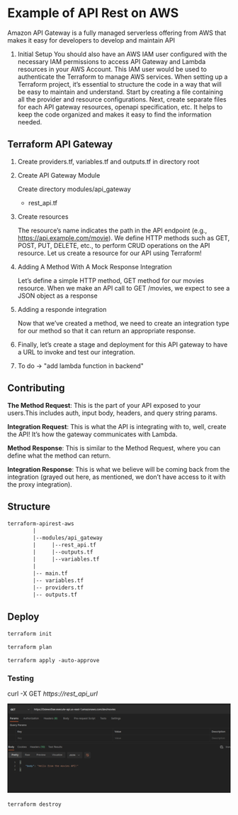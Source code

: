 # Example of API Rest on AWS 

Amazon API Gateway is a fully managed serverless offering from AWS that makes it easy for developers to develop and maintain API


1. Initial Setup
You should also have an AWS IAM user configured with the necessary  IAM permissions to access API Gateway and Lambda resources in your AWS Account. 
This IAM user would be used to authenticate the Terraform  to manage AWS services. When setting up a Terraform project, it’s essential to structure the code in a way that will be easy to maintain and understand. Start by creating a file containing all the provider and resource configurations. 
Next, create separate files for each API gateway resources, openapi specification, etc. It helps to keep the code organized and makes it easy to find the information needed.

## Terraform API Gateway 

1. Create providers.tf, variables.tf and outputs.tf in directory root

2. Create API Gateway Module

   Create directory modules/api_gateway
   
   - rest_api.tf

3. Create resources

   The resource’s name indicates the path in the API endpoint (e.g., https://api.example.com/movie). 
   We define HTTP methods such as GET, POST, PUT, DELETE, etc., to perform CRUD operations on the API resource. Let us create a resource for our API using Terraform!

4. Adding A Method With A Mock Response Integration 
  
    Let’s define a simple HTTP method, GET method for our movies resource. When we make an API call to GET /movies, we expect to see a JSON object as a response


5. Adding a responde integration 
   
    Now that we’ve created a method, we need to create an integration type for our method so that it can return an appropriate response.
    
6. Finally, let’s create a stage and deployment for this API gateway to have a URL to invoke and test our integration. 


7. To do -> "add lambda function in backend"


## Contributing

**The Method Request**: This is the part of your API exposed to your users.This includes auth, input body, headers, and query string params.

**Integration Request**: This is what the API is integrating with to, well, create the API! It’s how the gateway communicates with Lambda.

**Method Response**: This is similar to the Method Request, where you can  define what the method can return.

**Integration Response**: This is what we believe will be coming back from  the integration (grayed out here, as mentioned, we don’t have access to it 
with the proxy integration).
    

## Structure

```
terraform-apirest-aws
        |
        |--modules/api_gateway
        |     |--rest_api.tf
        |     |--outputs.tf
        |     |--variables.tf
        |
        |-- main.tf
        |-- variables.tf
        |-- providers.tf
        |-- outputs.tf

```
## Deploy 

```
terraform init 
```

```
terraform plan
```
```
terraform apply -auto-approve 
```

### Testing

curl -X GET *https://rest_api_url*

![testing](testing.png)


```
terraform destroy
```



